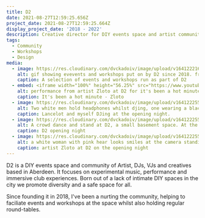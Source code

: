 ```yaml
---
title: D2
date: 2021-08-27T12:59:25.656Z
project_date: 2021-08-27T12:59:25.664Z
display_project_date: '2018 - 2022'
description: Creative director for DIY events space and artist community.
tags:
  - Community
  - Workshops
  - Design
media:
  - image: https://res.cloudinary.com/dvckadoiv/image/upload/v1641222166/Soft%20Refresh/D2/D2_caaorr.gif
    alt: gif showing evevents and workshops put on by D2 since 2018. from DJ workshops to duncing, covid virtual fundraisers and live coding algoraves.
    caption: A selection of events and workshops run as part of D2
  - embed: <iframe width="100%" height="56.25%" src="https://www.youtube.com/embed/N-xEIV9RO0Q" title="It's been a hot minute - Zloto" frameborder="0" allow="accelerometer; autoplay; clipboard-write; encrypted-media; gyroscope; picture-in-picture" allowfullscreen></iframe>
    alt: performance from artist Zloto at D2 for it's been a hot minute event.
    caption: It's been a hot minute - Zloto
  - image: https://res.cloudinary.com/dvckadoiv/image/upload/v1641222559/Soft%20Refresh/D2/CNV00017-pichi_fobtpq.jpg
    alt: Two white men hold headphones whilst djing, one wearing a black t shirt and the other wearing a glittery golden waistcoat is in the action of removing the headphones from his head. They both stand in front of a red wall.
    caption: Lancelot and myself DJing at the opening night.
  - image: https://res.cloudinary.com/dvckadoiv/image/upload/v1641222559/Soft%20Refresh/D2/CNV00016-pichi_mapeah.jpg
    alt: A crowd dance and stand at D2, a small basement space. At the back left there is grafitti with the words Zloto. In the middle of the ceiling there is a disco ball.
    caption: D2 opening night
  - image: https://res.cloudinary.com/dvckadoiv/image/upload/v1641222559/Soft%20Refresh/D2/CNV00012-pichi_uwlfyv.jpg
    alt: a white woman with pink hear looks smiles at the camera standing in front of a stack of speakers with a golden spray painted CRT TV standing on top of them.
    caption: artist Zloto at D2 on the opening night 
---
```

D2 is a DIY events space and community of Artist, DJs, VJs and creatives based in Aberdeen. It focuses on experimental music, performance and immersive club experiences. Born out of a lack of intimate DIY spaces in the city we promote diversity and a safe space for all.


Since founding it in 2018, I've been a nurting the community, helping to faciliate events and workshops at the space whilst also holding regular round-tables.